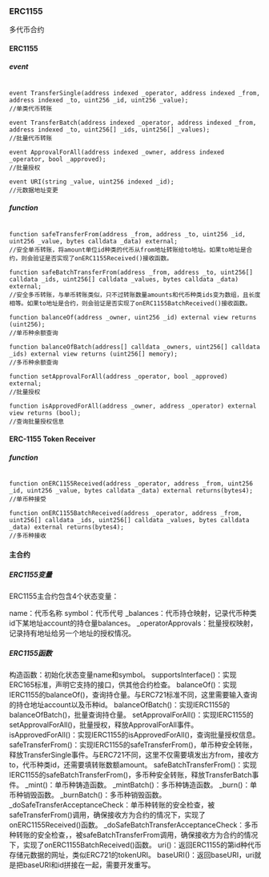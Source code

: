 ### ERC1155

多代币合约

#### ERC1155

##### event

``` solidity

event TransferSingle(address indexed _operator, address indexed _from, address indexed _to, uint256 _id, uint256 _value);
//单类代币转账

event TransferBatch(address indexed _operator, address indexed _from, address indexed _to, uint256[] _ids, uint256[] _values);
//批量代币转账

event ApprovalForAll(address indexed _owner, address indexed _operator, bool _approved);
//批量授权

event URI(string _value, uint256 indexed _id);
//元数据地址变更

```

##### function

``` solidity

function safeTransferFrom(address _from, address _to, uint256 _id, uint256 _value, bytes calldata _data) external;
//安全单币转账，将amount单位id种类的代币从from地址转账给to地址。如果to地址是合约，则会验证是否实现了onERC1155Received()接收函数。

function safeBatchTransferFrom(address _from, address _to, uint256[] calldata _ids, uint256[] calldata _values, bytes calldata _data) external;
//安全多币转账，与单币转账类似，只不过转账数量amounts和代币种类ids变为数组，且长度相等。如果to地址是合约，则会验证是否实现了onERC1155BatchReceived()接收函数。

function balanceOf(address _owner, uint256 _id) external view returns (uint256);
//单币种余额查询

function balanceOfBatch(address[] calldata _owners, uint256[] calldata _ids) external view returns (uint256[] memory);
//多币种余额查询

function setApprovalForAll(address _operator, bool _approved) external;
//批量授权

function isApprovedForAll(address _owner, address _operator) external view returns (bool);
//查询批量授权信息

```

#### ERC-1155 Token Receiver

##### function

``` solidity

function onERC1155Received(address _operator, address _from, uint256 _id, uint256 _value, bytes calldata _data) external returns(bytes4);
//单币种接受

function onERC1155BatchReceived(address _operator, address _from, uint256[] calldata _ids, uint256[] calldata _values, bytes calldata _data) external returns(bytes4); 
//多币种接收

```

#### 主合约

##### ERC1155变量

ERC1155主合约包含4个状态变量：

name：代币名称
symbol：代币代号
_balances：代币持仓映射，记录代币种类id下某地址account的持仓量balances。
_operatorApprovals：批量授权映射，记录持有地址给另一个地址的授权情况。

##### ERC1155函数

构造函数：初始化状态变量name和symbol。
supportsInterface()：实现ERC165标准，声明它支持的接口，供其他合约检查。
balanceOf()：实现IERC1155的balanceOf()，查询持仓量。与ERC721标准不同，这里需要输入查询的持仓地址account以及币种id。
balanceOfBatch()：实现IERC1155的balanceOfBatch()，批量查询持仓量。
setApprovalForAll()：实现IERC1155的setApprovalForAll()，批量授权，释放ApprovalForAll事件。
isApprovedForAll()：实现IERC1155的isApprovedForAll()，查询批量授权信息。
safeTransferFrom()：实现IERC1155的safeTransferFrom()，单币种安全转账，释放TransferSingle事件。与ERC721不同，这里不仅需要填发出方from，接收方to，代币种类id，还需要填转账数额amount。
safeBatchTransferFrom()：实现IERC1155的safeBatchTransferFrom()，多币种安全转账，释放TransferBatch事件。
_mint()：单币种铸造函数。
_mintBatch()：多币种铸造函数。
_burn()：单币种销毁函数。
_burnBatch()：多币种销毁函数。
_doSafeTransferAcceptanceCheck：单币种转账的安全检查，被safeTransferFrom()调用，确保接收方为合约的情况下，实现了onERC1155Received()函数。
_doSafeBatchTransferAcceptanceCheck：多币种转账的安全检查，，被safeBatchTransferFrom调用，确保接收方为合约的情况下，实现了onERC1155BatchReceived()函数。
uri()：返回ERC1155的第id种代币存储元数据的网址，类似ERC721的tokenURI。
baseURI()：返回baseURI，uri就是把baseURI和id拼接在一起，需要开发重写。
